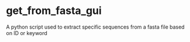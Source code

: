 # get_from_fasta_gui
A python script used to extract specific sequences from a fasta file based on ID or keyword
